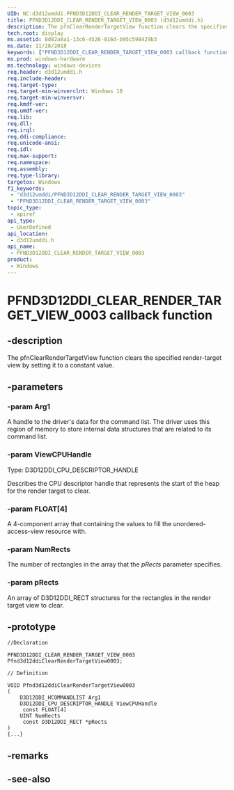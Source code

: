 ```yaml
---
UID: NC:d3d12umddi.PFND3D12DDI_CLEAR_RENDER_TARGET_VIEW_0003
title: PFND3D12DDI_CLEAR_RENDER_TARGET_VIEW_0003 (d3d12umddi.h)
description: The pfnClearRenderTargetView function clears the specified render-target view by setting it to a constant value.
tech.root: display
ms.assetid: 8d82a8a1-13c6-4526-816d-b95c598429b3
ms.date: 11/28/2018
keywords: ["PFND3D12DDI_CLEAR_RENDER_TARGET_VIEW_0003 callback function"]
ms.prod: windows-hardware
ms.technology: windows-devices
req.header: d3d12umddi.h
req.include-header: 
req.target-type: 
req.target-min-winverclnt: Windows 10
req.target-min-winversvr: 
req.kmdf-ver: 
req.umdf-ver: 
req.lib: 
req.dll: 
req.irql: 
req.ddi-compliance: 
req.unicode-ansi: 
req.idl: 
req.max-support: 
req.namespace: 
req.assembly: 
req.type-library: 
targetos: Windows
f1_keywords:
 - "d3d12umddi/PFND3D12DDI_CLEAR_RENDER_TARGET_VIEW_0003"
 - "PFND3D12DDI_CLEAR_RENDER_TARGET_VIEW_0003"
topic_type:
 - apiref
api_type:
 - UserDefined
api_location:
 - d3d12umddi.h
api_name:
 - PFND3D12DDI_CLEAR_RENDER_TARGET_VIEW_0003
product:
 - Windows
---
```


# PFND3D12DDI_CLEAR_RENDER_TARGET_VIEW_0003 callback function

## -description

The pfnClearRenderTargetView function clears the specified render-target view by setting it to a constant value.

## -parameters

### -param Arg1

A handle to the driver's data for the command list. The driver uses this region of memory to store internal data structures that are related to its command list.

### -param ViewCPUHandle

Type: D3D12DDI_CPU_DESCRIPTOR_HANDLE

Describes the CPU descriptor handle that represents the start of the heap for the render target to clear.

### -param FLOAT[4]

A 4-component array that containing the values to fill the unordered-access-view resource with.

### -param NumRects

The number of rectangles in the array that the *pRects* parameter specifies.

### -param pRects

An array of D3D12DDI_RECT structures for the rectangles in the render target view to clear.

## -prototype

```
//Declaration

PFND3D12DDI_CLEAR_RENDER_TARGET_VIEW_0003 Pfnd3d12ddiClearRenderTargetView0003; 

// Definition

VOID Pfnd3d12ddiClearRenderTargetView0003 
(
	D3D12DDI_HCOMMANDLIST Arg1
	D3D12DDI_CPU_DESCRIPTOR_HANDLE ViewCPUHandle
	 const FLOAT[4]
	UINT NumRects
	 const D3D12DDI_RECT *pRects
)
{...}

```

## -remarks

## -see-also

